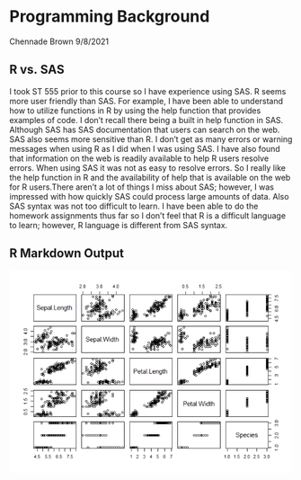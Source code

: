 Programming Background
================
Chennade Brown
9/8/2021

## R vs. SAS

I took ST 555 prior to this course so I have experience using SAS. R
seems more user friendly than SAS. For example, I have been able to
understand how to utilize functions in R by using the help function that
provides examples of code. I don’t recall there being a built in help
function in SAS. Although SAS has SAS documentation that users can
search on the web. SAS also seems more sensitive than R. I don’t get as
many errors or warning messages when using R as I did when I was using
SAS. I have also found that information on the web is readily available
to help R users resolve errors. When using SAS it was not as easy to
resolve errors. So I really like the help function in R and the
availability of help that is available on the web for R users.There
aren’t a lot of things I miss about SAS; however, I was impressed with
how quickly SAS could process large amounts of data. Also SAS syntax was
not too difficult to learn. I have been able to do the homework
assignments thus far so I don’t feel that R is a difficult language to
learn; however, R language is different from SAS syntax.

## R Markdown Output

![](../images/unnamed-chunk-3-1.png)<!-- -->
